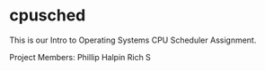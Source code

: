cpusched
========

This is our Intro to Operating Systems CPU Scheduler Assignment.

Project Members:
Phillip Halpin
Rich S
